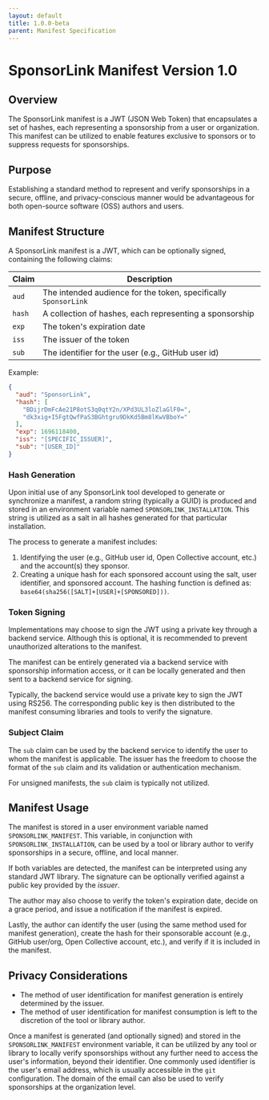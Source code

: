 ```yaml
---
layout: default
title: 1.0.0-beta
parent: Manifest Specification
---
```

<!-- #content -->
# SponsorLink Manifest Version 1.0

## Overview

The SponsorLink manifest is a JWT (JSON Web Token) that encapsulates a set of hashes, each representing a sponsorship from a user or organization. This manifest can be utilized to enable features exclusive to sponsors or to suppress requests for sponsorships.

## Purpose

Establishing a standard method to represent and verify sponsorships in a secure, offline, and privacy-conscious manner would be advantageous for both open-source software (OSS) authors and users.

## Manifest Structure

A SponsorLink manifest is a JWT, which can be optionally signed, containing the following claims:

| Claim | Description |
| ----- | ----------- |
| `aud` | The intended audience for the token, specifically `SponsorLink` |
| `hash` | A collection of hashes, each representing a sponsorship |
| `exp` | The token's expiration date |
| `iss` | The issuer of the token |
| `sub` | The identifier for the user (e.g., GitHub user id) |

Example:

```json
{
  "aud": "SponsorLink",
  "hash": [
    "BDijrDmFcAe21P8otS3q0qtY2n/XPd3UL3loZlaGlF0=",
    "dk3xig+I5FgtQwfPaS3BGhtgru9DkKd5Bm8lKwVBboY="
  ],
  "exp": 1696118400,
  "iss": "[SPECIFIC_ISSUER]",
  "sub": "[USER_ID]"
}
```

### Hash Generation

Upon initial use of any SponsorLink tool developed to generate or synchronize a manifest, a random string (typically a GUID) is produced and stored in an environment variable named `SPONSORLINK_INSTALLATION`. This string is utilized as a salt in all hashes generated for that particular installation.

The process to generate a manifest includes: 

1. Identifying the user (e.g., GitHub user id, Open Collective account, etc.) and the account(s) they sponsor.
2. Creating a unique hash for each sponsored account using the salt, user identifier, and sponsored account. The hashing function is defined as: `base64(sha256([SALT]+[USER]+[SPONSORED]))`.

### Token Signing

Implementations may choose to sign the JWT using a private key through a backend service. Although this is optional, it is recommended to prevent unauthorized alterations to the manifest.

The manifest can be entirely generated via a backend service with sponsorship information access, or it can be locally generated and then sent to a backend service for signing.

Typically, the backend service would use a private key to sign the JWT using RS256. The corresponding public key is then distributed to the manifest consuming libraries and tools to verify the signature.

### Subject Claim

The `sub` claim can be used by the backend service to identify the user to whom the manifest is applicable. The issuer has the freedom to choose the format of the `sub` claim and its validation or authentication mechanism. 

For unsigned manifests, the `sub` claim is typically not utilized.

## Manifest Usage

The manifest is stored in a user environment variable named `SPONSORLINK_MANIFEST`. This variable, in conjunction with `SPONSORLINK_INSTALLATION`, can be used by a tool or library author to verify sponsorships in a secure, offline, and local manner.

If both variables are detected, the manifest can be interpreted using any standard JWT library. The signature can be optionally verified against a public key provided by the *issuer*.

The author may also choose to verify the token's expiration date, decide on a grace period, and issue a notification if the manifest is expired.

Lastly, the author can identify the user (using the same method used for manifest generation), create the hash for their sponsorable account (e.g., GitHub user/org, Open Collective account, etc.), and verify if it is included in the manifest.

## Privacy Considerations

* The method of user identification for manifest generation is entirely determined by the issuer.
* The method of user identification for manifest consumption is left to the discretion of the tool or library author.

Once a manifest is generated (and optionally signed) and stored in the `SPONSORLINK_MANIFEST` environment variable, it can be utilized by any tool or library to locally verify sponsorships without any further need to access the user's information, beyond their identifier. One commonly used identifier is the user's email address, which is usually accessible in the `git` configuration. The domain of the email can also be used to verify sponsorships at the organization level.